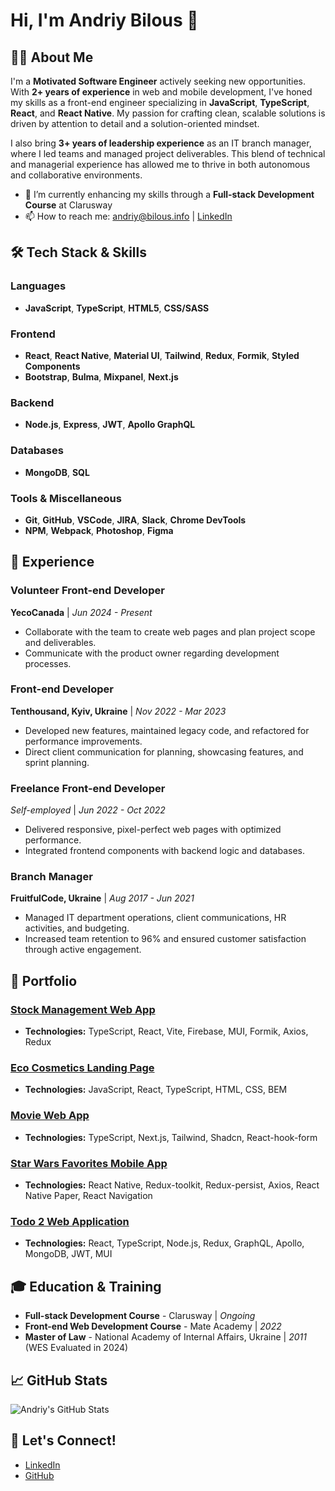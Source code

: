 # Hi, I'm Andriy Bilous 👋

## 👨‍💻 About Me
I'm a **Motivated Software Engineer** actively seeking new opportunities. With **2+ years of experience** in web and mobile development, I've honed my skills as a front-end engineer specializing in **JavaScript**, **TypeScript**, **React**, and **React Native**. My passion for crafting clean, scalable solutions is driven by attention to detail and a solution-oriented mindset.

I also bring **3+ years of leadership experience** as an IT branch manager, where I led teams and managed project deliverables. This blend of technical and managerial experience has allowed me to thrive in both autonomous and collaborative environments.

- 🌱 I’m currently enhancing my skills through a **Full-stack Development Course** at Clarusway
- 📫 How to reach me: [andriy@bilous.info](mailto:andriy@bilous.info) | [LinkedIn](https://www.linkedin.com/in/andriybilous)

## 🛠️ Tech Stack & Skills

### Languages
- **JavaScript**, **TypeScript**, **HTML5**, **CSS/SASS**

### Frontend
- **React**, **React Native**, **Material UI**, **Tailwind**, **Redux**, **Formik**, **Styled Components**
- **Bootstrap**, **Bulma**, **Mixpanel**, **Next.js**

### Backend
- **Node.js**, **Express**, **JWT**, **Apollo GraphQL**

### Databases
- **MongoDB**, **SQL**

### Tools & Miscellaneous
- **Git**, **GitHub**, **VSCode**, **JIRA**, **Slack**, **Chrome DevTools**
- **NPM**, **Webpack**, **Photoshop**, **Figma**

## 💼 Experience

### Volunteer Front-end Developer
**YecoCanada** | _Jun 2024 - Present_
- Collaborate with the team to create web pages and plan project scope and deliverables.
- Communicate with the product owner regarding development processes.

### Front-end Developer
**Tenthousand, Kyiv, Ukraine** | _Nov 2022 - Mar 2023_
- Developed new features, maintained legacy code, and refactored for performance improvements.
- Direct client communication for planning, showcasing features, and sprint planning.

### Freelance Front-end Developer
_Self-employed_ | _Jun 2022 - Oct 2022_
- Delivered responsive, pixel-perfect web pages with optimized performance.
- Integrated frontend components with backend logic and databases.

### Branch Manager
**FruitfulCode, Ukraine** | _Aug 2017 - Jun 2021_
- Managed IT department operations, client communications, HR activities, and budgeting.
- Increased team retention to 96% and ensured customer satisfaction through active engagement.

## 📂 Portfolio

### [Stock Management Web App](https://github.com/SaperZP/stock-management)
- **Technologies:** TypeScript, React, Vite, Firebase, MUI, Formik, Axios, Redux

### [Eco Cosmetics Landing Page](https://github.com/SaperZP/eco-cosmetics)
- **Technologies:** JavaScript, React, TypeScript, HTML, CSS, BEM

### [Movie Web App](https://github.com/SaperZP/movie-app)
- **Technologies:** TypeScript, Next.js, Tailwind, Shadcn, React-hook-form

### [Star Wars Favorites Mobile App](https://github.com/SaperZP/star-wars-favorites)
- **Technologies:** React Native, Redux-toolkit, Redux-persist, Axios, React Native Paper, React Navigation

### [Todo 2 Web Application](https://github.com/SaperZP/todo-2)
- **Technologies:** React, TypeScript, Node.js, Redux, GraphQL, Apollo, MongoDB, JWT, MUI

## 🎓 Education & Training
- **Full-stack Development Course** - Clarusway | _Ongoing_
- **Front-end Web Development Course** - Mate Academy | _2022_
- **Master of Law** - National Academy of Internal Affairs, Ukraine | _2011_ (WES Evaluated in 2024)

## 📈 GitHub Stats
![Andriy's GitHub Stats](https://github-readme-stats.vercel.app/api?username=SaperZP&show_icons=true&theme=radical)

## 🔗 Let's Connect!
- [LinkedIn](https://www.linkedin.com/in/andriybilous)
- [GitHub](https://github.com/SaperZP)
